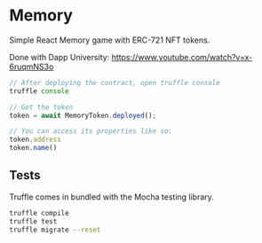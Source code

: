 # Memory

Simple React Memory game with ERC-721 NFT tokens.

Done with Dapp University: <https://www.youtube.com/watch?v=x-6ruqmNS3o>

```js
// After deploying the contract, open truffle console
truffle console

// Get the token
token = await MemoryToken.deployed();

// You can access its properties like so:
token.address
token.name()
```

## Tests

Truffle comes in bundled with the Mocha testing library.

```sh
truffle compile
truffle test
truffle migrate --reset
```
